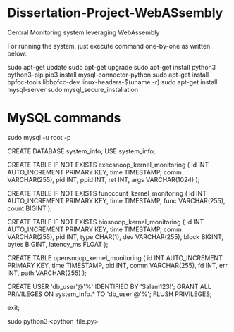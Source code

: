 # Dissertation-Project-WebASsembly
Central Monitoring system leveraging WebAssembly

For running the system, just execute command one-by-one as written below:

sudo apt-get update
sudo apt-get upgrade
sudo apt-get install python3 python3-pip
pip3 install mysql-connector-python
sudo apt-get install bpfcc-tools libbpfcc-dev linux-headers-$(uname -r)
sudo apt-get install mysql-server
sudo mysql_secure_installation

# MySQL commands
sudo mysql -u root -p

CREATE DATABASE system_info;
USE system_info;

CREATE TABLE IF NOT EXISTS execsnoop_kernel_monitoring (
            id INT AUTO_INCREMENT PRIMARY KEY,
            time TIMESTAMP,
            comm VARCHAR(255),
            pid INT,
            ppid INT,
            ret INT,
            args VARCHAR(1024)
        );
		
CREATE TABLE IF NOT EXISTS funccount_kernel_monitoring (
            id INT AUTO_INCREMENT PRIMARY KEY,
            time TIMESTAMP,
            func VARCHAR(255),
            count BIGINT
        );

CREATE TABLE IF NOT EXISTS biosnoop_kernel_monitoring (
            id INT AUTO_INCREMENT PRIMARY KEY,
            time TIMESTAMP,
            comm VARCHAR(255),
            pid INT,
            type CHAR(1),
            dev VARCHAR(255),
            block BIGINT,
            bytes BIGINT,
            latency_ms FLOAT
        );
		
CREATE TABLE opensnoop_kernel_monitoring (
            id INT AUTO_INCREMENT PRIMARY KEY,
            time TIMESTAMP,
            pid INT,
            comm VARCHAR(255),
            fd INT,
            err INT,
            path VARCHAR(255)
        );


CREATE USER 'db_user'@'%' IDENTIFIED BY 'Salam123!';
GRANT ALL PRIVILEGES ON system_info.* TO 'db_user'@'%';
FLUSH PRIVILEGES;

exit;

sudo python3 <python_file.py>
